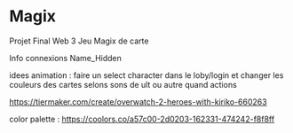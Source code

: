 # Magix
Projet Final Web 3 
Jeu Magix de carte 


Info connexions
Name_Hidden

idees animation : 
faire un select character dans le loby/login et changer les couleurs des cartes selons
sons de ult ou autre quand actions

https://tiermaker.com/create/overwatch-2-heroes-with-kiriko-660263

color palette : https://coolors.co/a57c00-2d0203-162331-474242-f8f8ff